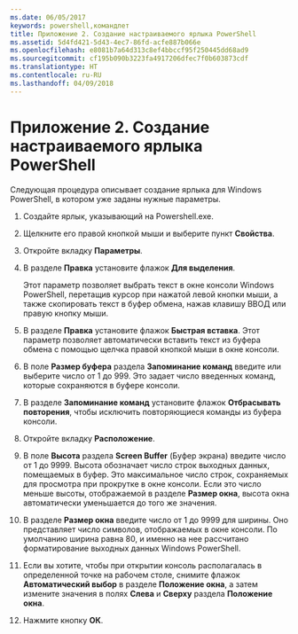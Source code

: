 ```yaml
---
ms.date: 06/05/2017
keywords: powershell,командлет
title: Приложение 2. Создание настраиваемого ярлыка PowerShell
ms.assetid: 5d4fd421-5d43-4ec7-86fd-acfe887b066e
ms.openlocfilehash: e8081b7a64d313c8ef4bbccf95f250445dd68ad9
ms.sourcegitcommit: cf195b090b3223fa4917206dfec7f0b603873cdf
ms.translationtype: HT
ms.contentlocale: ru-RU
ms.lasthandoff: 04/09/2018
---
```

# <a name="appendix-2---creating-a-custom-powershell-shortcut"></a>Приложение 2. Создание настраиваемого ярлыка PowerShell

Следующая процедура описывает создание ярлыка для Windows PowerShell, в котором уже заданы нужные параметры.

1. Создайте ярлык, указывающий на Powershell.exe.

2. Щелкните его правой кнопкой мыши и выберите пункт **Свойства**.

3. Откройте вкладку **Параметры**.

4. В разделе **Правка** установите флажок **Для выделения**.

    Этот параметр позволяет выбрать текст в окне консоли Windows PowerShell, перетащив курсор при нажатой левой кнопки мыши, а также скопировать текст в буфер обмена, нажав клавишу ВВОД или правую кнопку мыши.

5. В разделе **Правка** установите флажок **Быстрая вставка**. Этот параметр позволяет автоматически вставить текст из буфера обмена с помощью щелчка правой кнопкой мыши в окне консоли.

6. В поле **Размер буфера** раздела **Запоминание команд** введите или выберите число от 1 до 999. Это задает число введенных команд, которые сохраняются в буфере консоли.

7. В разделе **Запоминание команд** установите флажок **Отбрасывать повторения**, чтобы исключить повторяющиеся команды из буфера консоли.

8. Откройте вкладку **Расположение**.

9. В поле **Высота** раздела **Screen Buffer** (Буфер экрана) введите число от 1 до 9999. Высота обозначает число строк выходных данных, помещаемых в буфер. Это максимальное число строк, сохраняемых для просмотра при прокрутке в окне консоли. Если это число меньше высоты, отображаемой в разделе **Размер окна**, высота окна автоматически уменьшается до того же значения.

10. В разделе **Размер окна** введите число от 1 до 9999 для ширины. Оно представляет число символов, отображаемых в окне консоли. По умолчанию ширина равна 80, и именно на нее рассчитано форматирование выходных данных Windows PowerShell.

11. Если вы хотите, чтобы при открытии консоль располагалась в определенной точке на рабочем столе, снимите флажок **Автоматический выбор** в разделе **Положение окна**, а затем измените значения в полях **Слева** и **Сверху** раздела **Положение окна**.

12. Нажмите кнопку **ОК**.
